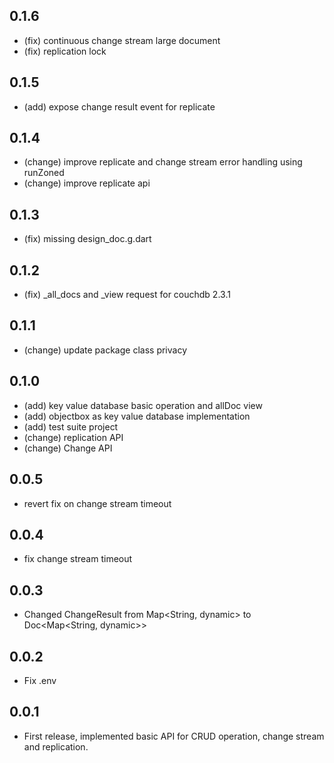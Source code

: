## 0.1.6
* (fix) continuous change stream large document
* (fix) replication lock

## 0.1.5
* (add) expose change result event for replicate

## 0.1.4
* (change) improve replicate and change stream error handling using runZoned
* (change) improve replicate api

## 0.1.3
* (fix) missing design_doc.g.dart

## 0.1.2
* (fix) _all_docs and _view request for couchdb 2.3.1

## 0.1.1
* (change) update package class privacy

## 0.1.0
* (add) key value database basic operation and allDoc view
* (add) objectbox as key value database implementation
* (add) test suite project
* (change) replication API
* (change) Change API

## 0.0.5
* revert fix on change stream timeout

## 0.0.4
* fix change stream timeout

## 0.0.3
* Changed ChangeResult from Map<String, dynamic> to Doc<Map<String, dynamic>>

## 0.0.2
* Fix .env

## 0.0.1
* First release, implemented basic API for CRUD operation, change stream and replication.
